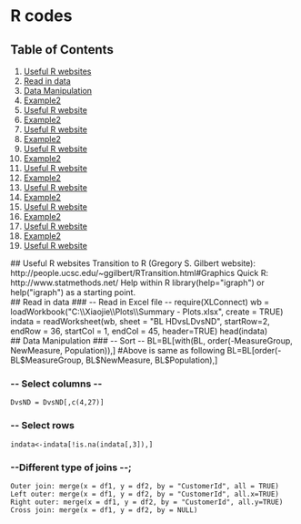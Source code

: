 # R codes


## Table of Contents
1. [Useful R websites](#id-section1)
2. [Read in data](#id-section2)
3. [Data Manipulation](#id-section3)
4. [Example2](#id-section4)
5. [Useful R website](#id-section5)
6. [Example2](#id-section6)
7. [Useful R website](#id-section7)
8. [Example2](#id-section8)
9. [Useful R website](#id-section9)
10. [Example2](#id-section10)
11. [Useful R website](#id-section11)
12. [Example2](#id-section12)
13. [Useful R website](#id-section13)
14. [Example2](#id-section14)
15. [Useful R website](#id-section15)
16. [Example2](#id-section16)
17. [Useful R website](#id-section17)
18. [Example2](#id-section18)
19. [Useful R website](#id-section19)

  
  
  
  

  
  



<div id='id-section1'/>
## Useful R websites
Transition to R (Gregory S. Gilbert website):
      http://people.ucsc.edu/~ggilbert/RTransition.html#Graphics   
Quick R:
      http://www.statmethods.net/  
Help within R
      library(help="igraph") or help("igraph") as a starting point.


<div id='id-section2'/>
##  Read in data   
### -- Read in Excel file --
require(XLConnect)  
wb = loadWorkbook("C:\\Xiaojie\\Plots\\Summary - Plots.xlsx", create = TRUE)  
indata = readWorksheet(wb, sheet = "BL HDvsLDvsND",  startRow=2, endRow = 36, startCol = 1, endCol = 45, header=TRUE)  
head(indata)  

<div id='id-section3'/>
##  Data Manipulation  
### -- Sort --
    BL=BL[with(BL, order(-MeasureGroup, NewMeasure, Population)),]
    #Above is same as following
    BL=BL[order(-BL$MeasureGroup, BL$NewMeasure, BL$Population),]

### -- Select columns --
    DvsND = DvsND[,c(4,27)]

### -- Select rows
    indata<-indata[!is.na(indata[,3]),]

  
### --Different type of joins --;  
    Outer join: merge(x = df1, y = df2, by = "CustomerId", all = TRUE)
    Left outer: merge(x = df1, y = df2, by = "CustomerId", all.x=TRUE)
    Right outer: merge(x = df1, y = df2, by = "CustomerId", all.y=TRUE)
    Cross join: merge(x = df1, y = df2, by = NULL)
  
      